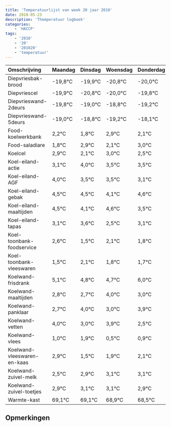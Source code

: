 ```yaml
---
title: 'Temperatuurlijst van week 20 jaar 2010'
date: 2010-05-23
description: 'Themperatuur logboek'
categories:
    - 'HACCP'
tags:
    - '2010'
    - '20'
    - '201020'
    - 'temperatuur'
---
```

|Omschrijving|Maandag|Dinsdag|Woensdag|Donderdag|Vrijdag|Zaterdag|Zondag|
|:---|:---|:---|:---|:---|:---|:---|:---|
|Diepvriesbak-brood|-19,8°C|-19,9°C|-20,8°C|-20,0°C|-19,8°C|-20,2°C|-19,1°C|
|Diepvriescel|-19,9°C|-20,8°C|-20,0°C|-19,8°C|-20,2°C|-19,1°C|-19,9°C|
|Diepvrieswand-2deurs|-19,8°C|-19,0°C|-18,8°C|-19,2°C|-18,1°C|-18,9°C|-18,0°C|
|Diepvrieswand-5deurs|-19,0°C|-18,8°C|-19,2°C|-18,1°C|-18,9°C|-18,0°C|-18,5°C|
|Food-koelwerkbank|2,2°C|1,8°C|2,9°C|2,1°C|3,0°C|2,5°C|2,5°C|
|Food-saladiare|1,8°C|2,9°C|2,1°C|3,0°C|2,5°C|2,5°C|2,1°C|
|Koelcel|2,9°C|2,1°C|3,0°C|2,5°C|2,5°C|2,1°C|2,6°C|
|Koel-eiland-actie|3,1°C|4,0°C|3,5°C|3,5°C|3,1°C|3,6°C|2,5°C|
|Koel-eiland-AGF|4,0°C|3,5°C|3,5°C|3,1°C|3,6°C|2,5°C|3,1°C|
|Koel-eiland-gebak|4,5°C|4,5°C|4,1°C|4,6°C|3,5°C|4,1°C|3,8°C|
|Koel-eiland-maaltijden|4,5°C|4,1°C|4,6°C|3,5°C|4,1°C|3,8°C|3,7°C|
|Koel-eiland-tapas|3,1°C|3,6°C|2,5°C|3,1°C|2,8°C|2,7°C|4,0°C|
|Koel-toonbank-foodservice|2,6°C|1,5°C|2,1°C|1,8°C|1,7°C|3,0°C|2,0°C|
|Koel-toonbank-vleeswaren|1,5°C|2,1°C|1,8°C|1,7°C|3,0°C|2,0°C|2,9°C|
|Koelwand-frisdrank|5,1°C|4,8°C|4,7°C|6,0°C|5,0°C|5,9°C|4,5°C|
|Koelwand-maaltijden|2,8°C|2,7°C|4,0°C|3,0°C|3,9°C|2,5°C|2,9°C|
|Koelwand-panklaar|2,7°C|4,0°C|3,0°C|3,9°C|2,5°C|2,9°C|3,1°C|
|Koelwand-vetten|4,0°C|3,0°C|3,9°C|2,5°C|2,9°C|3,1°C|3,1°C|
|Koelwand-vlees|1,0°C|1,9°C|0,5°C|0,9°C|1,1°C|1,1°C|0,9°C|
|Koelwand-vleeswaren-en-kaas|2,9°C|1,5°C|1,9°C|2,1°C|2,1°C|1,9°C|1,5°C|
|Koelwand-zuivel-melk|2,5°C|2,9°C|3,1°C|3,1°C|2,9°C|2,5°C|4,0°C|
|Koelwand-zuivel-toetjes|2,9°C|3,1°C|3,1°C|2,9°C|2,5°C|4,0°C|3,9°C|
|Warmte-kast|69,1°C|69,1°C|68,9°C|68,5°C|70,0°C|69,9°C|69,0°C|

## Opmerkingen


